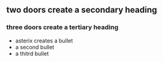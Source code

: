 ## two doors create a secondary heading
### three doors create a tertiary heading

* asterix creates a bullet
* a second bullet
* a thitrd bullet

